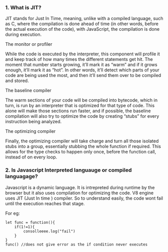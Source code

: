 ### 1. **What is JIT?**

JIT stands for Just In Time, meaning, unlike with a compiled language, such as C, where the compilation is done ahead of time (in other words, before the actual execution of the code), with JavaScript, the compilation is done during execution. 

The monitor or profiler

While the code is executed by the interpreter, this component will profile it and keep track of how many times the different statements get hit. The moment that number starts growing, it’ll mark it as “warm” and if it grows enough, it’ll mark it as “hot”. In other words, it’ll detect which parts of your code are being used the most, and then it’ll send them over to be compiled and stored.

The baseline compiler

The warm sections of your code will be compiled into bytecode, which in turn, is run by an interpreter that is optimized for that type of code. This alone will make those sections run faster, and if possible, the baseline compilation will also try to optimize the code by creating “stubs” for every instruction being analyzed.

The optimizing compiler

Finally, the optimizing compiler will take charge and turn all those isolated stubs into a group, essentially stubbing the whole function if required. This allows for the type checks to happen only once, before the function call, instead of on every loop.

### 2. **Is Javascript Interpreted languauge or compiled languagage?**

Javascript is a dynamic language. It is intrepreted during runtime by the browser but it also uses compilation for optimizing the code.
V8 engine uses JIT (Just In time ) compiler.
So to understand easily, the code wont fail until the execution reaches that stage.

For eg:
```
let func = function(){
    if(1!=1){
        consolleeee.log("fail")
    }
}
func() //does not give error as the if condition never executes
```
